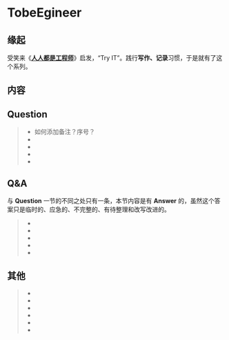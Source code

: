 # TobeEgineer


## 缘起
受笑来《[**人人都是工程师**](http://xiaolai.li)》启发，“Try IT”。践行**写作、记录**习惯，于是就有了这个系列。


## 内容


## Question
> * 如何添加备注？序号？
> * 
> * 
> * 
> * 


## Q&A
与 **Question** 一节的不同之处只有一条，本节内容是有 **Answer** 的，虽然这个答案只是临时的、应急的、不完整的、有待整理和改写改进的。
> * 
> * 
> * 
> * 
> * 


## 其他
> * 
> * 
> * 
> * 
> * 
> * 


